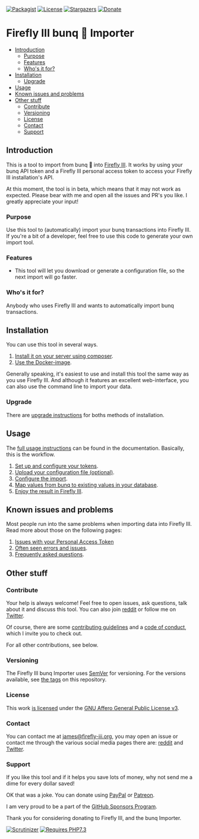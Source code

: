[![Packagist][packagist-shield]][packagist-uri]
[![License][license-shield]][license-uri]
[![Stargazers][stars-shield]][stars-url]
[![Donate][donate-shield]][donate-uri]

# Firefly III bunq 🌈 Importer

<!-- MarkdownTOC autolink="true" -->

- [Introduction](#introduction)
	- [Purpose](#purpose)
	- [Features](#features)
	- [Who's it for?](#whos-it-for)
- [Installation](#installation)
	- [Upgrade](#upgrade)
- [Usage](#usage)
- [Known issues and problems](#known-issues-and-problems)
- [Other stuff](#other-stuff)
	- [Contribute](#contribute)
	- [Versioning](#versioning)
	- [License](#license)
	- [Contact](#contact)
	- [Support](#support)

<!-- /MarkdownTOC -->

## Introduction

This is a tool to import from bunq 🌈 into [Firefly III](https://github.com/firefly-iii/firefly-iii). It works by using your bunq API token and a Firefly III personal access token to access your Firefly III installation's API.

At this moment, the tool is in beta, which means that it may not work as expected. Please bear with me and open all the issues and PR's you like. I greatly appreciate your input!

### Purpose

Use this tool to (automatically) import your bunq transactions into Firefly III. If you're a bit of a developer, feel free to use this code to generate your own import tool.

### Features

* This tool will let you download or generate a configuration file, so the next import will go faster.

### Who's it for?

Anybody who uses Firefly III and wants to automatically import bunq transactions.

## Installation

You can use this tool in several ways.

1. [Install it on your server using composer](https://firefly-iii.gitbook.io/firefly-iii-bunq-importer/installing-and-running/self_hosted).
2. [Use the Docker-image](https://firefly-iii.gitbook.io/firefly-iii-bunq-importer/installing-and-running/docker).

Generally speaking, it's easiest to use and install this tool the same way as you use Firefly III. And although it features an excellent web-interface, you can also use the command line to import your data.

### Upgrade

There are [upgrade instructions](https://firefly-iii.gitbook.io/firefly-iii-bunq-importer/upgrading/upgrade) for boths methods of installation.

## Usage

The [full usage instructions](https://firefly-iii.gitbook.io/firefly-iii-bunq-importer/) can be found in the documentation. Basically, this is the workflow.

1. [Set up and configure your tokens](https://firefly-iii.gitbook.io/firefly-iii-bunq-importer/installing-and-running/configure).
2. [Upload your configuration file (optional)](https://firefly-iii.gitbook.io/firefly-iii-bunq-importer/importing-data/upload).
3. [Configure the import](https://firefly-iii.gitbook.io/firefly-iii-bunq-importer/importing-data/configure).
5. [Map values from bunq to existing values in your database](https://firefly-iii.gitbook.io/firefly-iii-bunq-importer/importing-data/map).
6. [Enjoy the result in Firefly III](https://github.com/firefly-iii/firefly-iii).

## Known issues and problems

Most people run into the same problems when importing data into Firefly III. Read more about those on the following pages:

1. [Issues with your Personal Access Token](https://firefly-iii.gitbook.io/firefly-iii-bunq-importer/errors-and-trouble-shooting/token_errors)
2. [Often seen errors and issues](https://firefly-iii.gitbook.io/firefly-iii-bunq-importer/errors-and-trouble-shooting/freq_errors).
3. [Frequently asked questions](https://firefly-iii.gitbook.io/firefly-iii-bunq-importer/errors-and-trouble-shooting/freq_questions).

## Other stuff

### Contribute

Your help is always welcome! Feel free to open issues, ask questions, talk about it and discuss this tool. You can also join [reddit](https://www.reddit.com/r/FireflyIII/) or follow me on [Twitter](https://twitter.com/Firefly_III).

Of course, there are some [contributing guidelines](https://github.com/firefly-iii/bunq-importer/blob/master/.github/contributing.md) and a [code of conduct](https://github.com/firefly-iii/bunq-importer/blob/master/.github/code_of_conduct.md), which I invite you to check out.

For all other contributions, see below.

### Versioning

The Firefly III bunq Importer uses [SemVer](https://semver.org/) for versioning. For the versions available, see [the tags](https://github.com/firefly-iii/bunq-importer/tags) on this repository.

### License

This work [is licensed](https://github.com/firefly-iii/bunq-importer/blob/master/LICENSE) under the [GNU Affero General Public License v3](https://www.gnu.org/licenses/agpl-3.0.html).

### Contact

You can contact me at [james@firefly-iii.org](mailto:james@firefly-iii.org), you may open an issue or contact me through the various social media pages there are: [reddit](https://www.reddit.com/r/FireflyIII/) and [Twitter](https://twitter.com/Firefly_III).

### Support

If you like this tool and if it helps you save lots of money, why not send me a dime for every dollar saved!

OK that was a joke. You can donate using [PayPal](https://www.paypal.com/cgi-bin/webscr?cmd=_s-xclick&hosted_button_id=L62W7DVD5ETPC&source=url) or [Patreon](https://www.patreon.com/jc5).

I am very proud to be a part of the [GitHub Sponsors Program](https://github.com/sponsors/JC5).

Thank you for considering donating to Firefly III, and the bunq Importer.

[![Scrutinizer][scrutinizer-shield]][scrutinizer-url]
[![Requires PHP7.3][php-shield]][php-uri]

[scrutinizer-shield]: https://img.shields.io/scrutinizer/g/firefly-iii/bunq-importer.svg?style=flat-square
[scrutinizer-url]: https://scrutinizer-ci.com/g/firefly-iii/bunq-importer/
[php-shield]: https://img.shields.io/badge/php-7.3-red.svg?style=flat-square
[php-uri]: https://secure.php.net/downloads.php
[packagist-shield]: https://img.shields.io/packagist/v/firefly-iii/bunq-importer.svg?style=flat-square
[packagist-uri]: https://packagist.org/packages/firefly-iii/bunq-importer
[license-shield]: https://img.shields.io/github/license/firefly-iii/bunq-importer.svg?style=flat-square
[license-uri]: https://www.gnu.org/licenses/agpl-3.0.html
[stars-shield]: https://img.shields.io/github/stars/firefly-iii/bunq-importer.svg?style=flat-square
[stars-url]: https://github.com/firefly-iii/bunq-importer/stargazers
[donate-shield]: https://img.shields.io/badge/donate-%24%20%E2%82%AC-brightgreen?style=flat-square
[donate-uri]: #support
